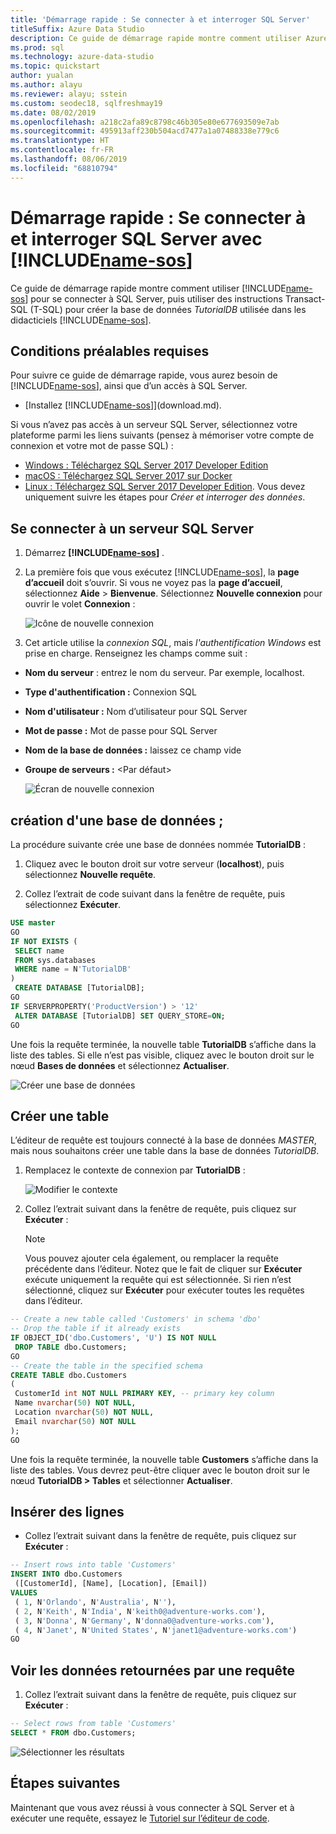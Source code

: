 ```yaml
---
title: 'Démarrage rapide : Se connecter à et interroger SQL Server'
titleSuffix: Azure Data Studio
description: Ce guide de démarrage rapide montre comment utiliser Azure Data Studio pour se connecter à SQL Server et exécuter une requête
ms.prod: sql
ms.technology: azure-data-studio
ms.topic: quickstart
author: yualan
ms.author: alayu
ms.reviewer: alayu; sstein
ms.custom: seodec18, sqlfreshmay19
ms.date: 08/02/2019
ms.openlocfilehash: a218c2afa89c8798c46b305e80e677693509e7ab
ms.sourcegitcommit: 495913aff230b504acd7477a1a07488338e779c6
ms.translationtype: HT
ms.contentlocale: fr-FR
ms.lasthandoff: 08/06/2019
ms.locfileid: "68810794"
---
```

# <a name="quickstart-connect-and-query-sql-server-using-includename-sosincludesname-sos-shortmd"></a>Démarrage rapide : Se connecter à et interroger SQL Server avec [!INCLUDE[name-sos](../includes/name-sos-short.md)]

Ce guide de démarrage rapide montre comment utiliser [!INCLUDE[name-sos](../includes/name-sos-short.md)] pour se connecter à SQL Server, puis utiliser des instructions Transact-SQL (T-SQL) pour créer la base de données *TutorialDB* utilisée dans les didacticiels [!INCLUDE[name-sos](../includes/name-sos-short.md)].

## <a name="prerequisites"></a>Conditions préalables requises

Pour suivre ce guide de démarrage rapide, vous aurez besoin de [!INCLUDE[name-sos](../includes/name-sos-short.md)], ainsi que d’un accès à SQL Server.

- [Installez [!INCLUDE[name-sos](../includes/name-sos-short.md)]](download.md).

Si vous n’avez pas accès à un serveur SQL Server, sélectionnez votre plateforme parmi les liens suivants (pensez à mémoriser votre compte de connexion et votre mot de passe SQL) :

- [Windows : Téléchargez SQL Server 2017 Developer Edition](https://www.microsoft.com/sql-server/sql-server-downloads)
- [macOS : Téléchargez SQL Server 2017 sur Docker](https://docs.microsoft.com/sql/linux/quickstart-install-connect-docker)
- [Linux : Téléchargez SQL Server 2017 Developer Edition](https://docs.microsoft.com/sql/linux/sql-server-linux-overview#install). Vous devez uniquement suivre les étapes pour *Créer et interroger des données*.

## <a name="connect-to-a-sql-server"></a>Se connecter à un serveur SQL Server

1. Démarrez **[!INCLUDE[name-sos](../includes/name-sos-short.md)]** .

2. La première fois que vous exécutez [!INCLUDE[name-sos](../includes/name-sos-short.md)], la **page d’accueil** doit s’ouvrir. Si vous ne voyez pas la **page d’accueil**, sélectionnez **Aide** > **Bienvenue**. Sélectionnez **Nouvelle connexion** pour ouvrir le volet **Connexion** :

   ![Icône de nouvelle connexion](media/quickstart-sql-server/new-connection-icon.png)

3. Cet article utilise la *connexion SQL*, mais *l'authentification Windows* est prise en charge. Renseignez les champs comme suit :

- **Nom du serveur** : entrez le nom du serveur. Par exemple, localhost.
- **Type d'authentification :** Connexion SQL
- **Nom d'utilisateur :** Nom d’utilisateur pour SQL Server
- **Mot de passe :** Mot de passe pour SQL Server
- **Nom de la base de données :** laissez ce champ vide
- **Groupe de serveurs :** \<Par défaut\>

   ![Écran de nouvelle connexion](media/quickstart-sql-server/new-connection-screen.png)

## <a name="create-a-database"></a>création d'une base de données ;

La procédure suivante crée une base de données nommée **TutorialDB** :

1. Cliquez avec le bouton droit sur votre serveur (**localhost**), puis sélectionnez **Nouvelle requête**.

2. Collez l’extrait de code suivant dans la fenêtre de requête, puis sélectionnez **Exécuter**.

 ```sql
 USE master
 GO
 IF NOT EXISTS (
  SELECT name
  FROM sys.databases
  WHERE name = N'TutorialDB'
 )
  CREATE DATABASE [TutorialDB];
 GO
 IF SERVERPROPERTY('ProductVersion') > '12'
  ALTER DATABASE [TutorialDB] SET QUERY_STORE=ON;
 GO
 ```

Une fois la requête terminée, la nouvelle table **TutorialDB** s’affiche dans la liste des tables. Si elle n’est pas visible, cliquez avec le bouton droit sur le nœud **Bases de données** et sélectionnez **Actualiser**.

   ![Créer une base de données](media/quickstart-sql-server/create-database.png)

## <a name="create-a-table"></a>Créer une table

L’éditeur de requête est toujours connecté à la base de données *MASTER*, mais nous souhaitons créer une table dans la base de données *TutorialDB*.

1. Remplacez le contexte de connexion par **TutorialDB** :

   ![Modifier le contexte](media/quickstart-sql-server/change-context.png)

2. Collez l’extrait suivant dans la fenêtre de requête, puis cliquez sur **Exécuter** :

   > [!NOTE]
   > Vous pouvez ajouter cela également, ou remplacer la requête précédente dans l’éditeur. Notez que le fait de cliquer sur **Exécuter** exécute uniquement la requête qui est sélectionnée. Si rien n’est sélectionné, cliquez sur **Exécuter** pour exécuter toutes les requêtes dans l’éditeur.

 ```sql
 -- Create a new table called 'Customers' in schema 'dbo'
 -- Drop the table if it already exists
 IF OBJECT_ID('dbo.Customers', 'U') IS NOT NULL
  DROP TABLE dbo.Customers;
 GO
 -- Create the table in the specified schema
 CREATE TABLE dbo.Customers
 (
  CustomerId int NOT NULL PRIMARY KEY, -- primary key column
  Name nvarchar(50) NOT NULL,
  Location nvarchar(50) NOT NULL,
  Email nvarchar(50) NOT NULL
 );
 GO
 ```

Une fois la requête terminée, la nouvelle table **Customers** s’affiche dans la liste des tables. Vous devrez peut-être cliquer avec le bouton droit sur le nœud **TutorialDB > Tables** et sélectionner **Actualiser**.

## <a name="insert-rows"></a>Insérer des lignes

- Collez l’extrait suivant dans la fenêtre de requête, puis cliquez sur **Exécuter** :

 ```sql
 -- Insert rows into table 'Customers'
 INSERT INTO dbo.Customers
  ([CustomerId], [Name], [Location], [Email])
 VALUES
  ( 1, N'Orlando', N'Australia', N''),
  ( 2, N'Keith', N'India', N'keith0@adventure-works.com'),
  ( 3, N'Donna', N'Germany', N'donna0@adventure-works.com'),
  ( 4, N'Janet', N'United States', N'janet1@adventure-works.com')
 GO
 ```

## <a name="view-the-data-returned-by-a-query"></a>Voir les données retournées par une requête

1. Collez l’extrait suivant dans la fenêtre de requête, puis cliquez sur **Exécuter** :

 ```sql
 -- Select rows from table 'Customers'
 SELECT * FROM dbo.Customers;
 ```

   ![Sélectionner les résultats](media/quickstart-sql-server/select-results.png)

## <a name="next-steps"></a>Étapes suivantes

Maintenant que vous avez réussi à vous connecter à SQL Server et à exécuter une requête, essayez le [Tutoriel sur l’éditeur de code](tutorial-sql-editor.md).